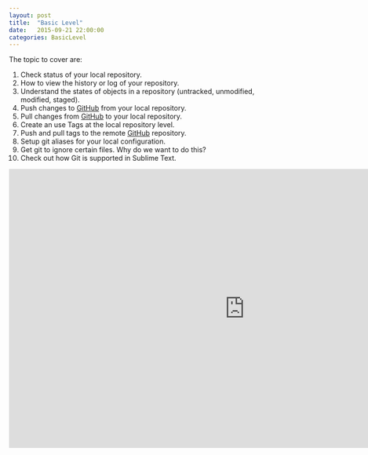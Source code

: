 ```yaml
---
layout: post
title:  "Basic Level"
date:   2015-09-21 22:00:00
categories: BasicLevel
---
```


The topic to cover are:

1. Check status of your local repository.
2. How to view the history or log of your repository.
3. Understand the states of objects in a repository (untracked, unmodified, modified, staged).
4. Push changes to [GitHub] from your local repository.
5. Pull changes from [GitHub] to your local repository.
6. Create an use Tags at the local repository level.
7. Push and pull tags to the remote [GitHub] repository.
8. Setup git aliases for your local configuration.
9. Get git to ignore certain files. Why do we want to do this?
10. Check out how Git is supported in Sublime Text.

<iframe src="https://docs.google.com/presentation/d/1EqaHSPPt34nTY5lfqlJ2imZHS73QKKXAdEoJyaWAIno/embed?start=false&loop=false&delayms=3000" frameborder="0" width="960" height="569" allowfullscreen="true" mozallowfullscreen="true" webkitallowfullscreen="true"></iframe>

[GitHub]:      http://github.com
[http://github.com]: http://github.com
[jekyll-gh]:   https://github.com/jekyll/jekyll
[jekyll-help]: https://github.com/jekyll/jekyll-help

